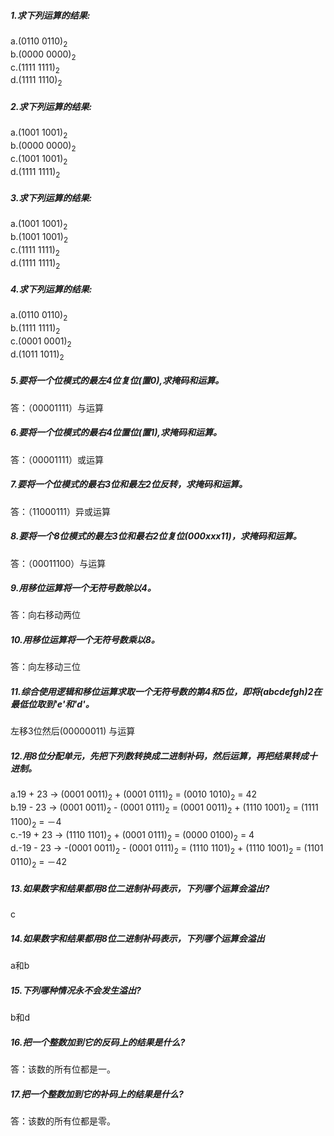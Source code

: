 ##### 1.求下列运算的结果:  
a.(0110 0110)<sub>2</sub>  
b.(0000 0000)<sub>2</sub>  
c.(1111 1111)<sub>2</sub>  
d.(1111 1110)<sub>2</sub>

##### 2.求下列运算的结果:  
a.(1001 1001)<sub>2</sub>  
b.(0000 0000)<sub>2</sub>  
c.(1001 1001)<sub>2</sub>  
d.(1111 1111)<sub>2</sub>  
##### 3.求下列运算的结果:  
a.(1001 1001)<sub>2</sub>   
b.(1001 1001)<sub>2</sub>  
c.(1111 1111)<sub>2</sub>  
d.(1111 1111)<sub>2</sub>
##### 4.求下列运算的结果:  
a.(0110 0110)<sub>2</sub>  
b.(1111 1111)<sub>2</sub>  
c.(0001 0001)<sub>2</sub>  
d.(1011 1011)<sub>2</sub>  
##### 5.要将一个位模式的最左4位复位(置0),求掩码和运算。  
答：（00001111）与运算  
##### 6.要将一个位模式的最右4位置位(置1),求掩码和运算。  
答：（00001111）或运算    
##### 7.要将一个位模式的最右3位和最左2位反转，求掩码和运算。  
答：（11000111）异或运算   
##### 8.要将一个8位模式的最左3位和最右2位复位(000xxx11)，求掩码和运算。  
答：（00011100）与运算   
##### 9.用移位运算将一个无符号数除以4。  
答：向右移动两位   
##### 10.用移位运算将一个无符号数乘以8。  
答：向左移动三位
##### 11.综合使用逻辑和移位运算求取一个无符号数的第4和5位，即将(abcdefgh)2在最低位取到'e'和'd'。 
左移3位然后(00000011) 与运算

##### 12.用8位分配单元，先把下列数转换成二进制补码，然后运算，再把结果转成十进制。  
a.19 + 23                 →     (0001 0011)<sub>2</sub> + (0001 0111)<sub>2</sub> = (0010 1010)<sub>2</sub> = 42  
b.19 - 23                 →     (0001 0011)<sub>2</sub> - (0001 0111)<sub>2</sub> = (0001 0011)<sub>2</sub> + (1110 1001)<sub>2</sub> = (1111 1100)<sub>2</sub> = －4  
c.-19 + 23                 →     (1110 1101)<sub>2</sub> + (0001 0111)<sub>2</sub> = (0000 0100)<sub>2</sub> = 4  
d.-19 - 23                 →     -(0001 0011)<sub>2</sub> - (0001 0111)<sub>2</sub> = (1110 1101)<sub>2</sub> + (1110 1001)<sub>2</sub> = (1101 0110)<sub>2</sub> = －42  
##### 13.如果数字和结果都用8位二进制补码表示，下列哪个运算会溢出?   
c  

##### 14.如果数字和结果都用8位二进制补码表示，下列哪个运算会溢出  
a和b  

##### 15.下列哪种情况永不会发生溢出?  
b和d  

##### 16.把一个整数加到它的反码上的结果是什么?  
答：该数的所有位都是一。  
##### 17.把一个整数加到它的补码上的结果是什么?
答：该数的所有位都是零。
